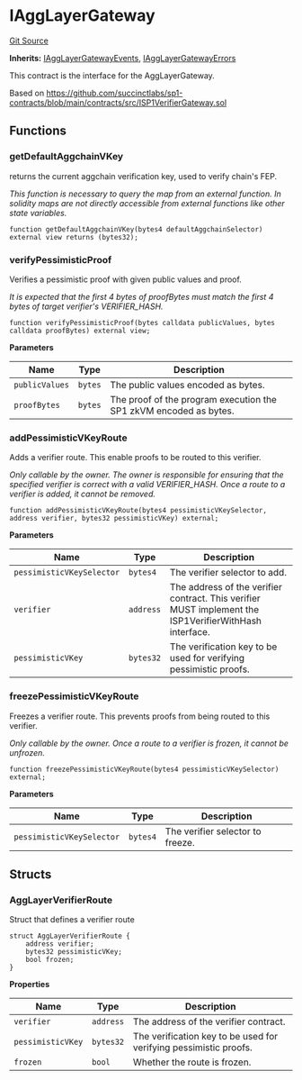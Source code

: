 # IAggLayerGateway
[Git Source](https://github.com/agglayer/agglayer-contracts/blob/a8bf2955890e7123a84542ced57636d763299651/contracts/v2/interfaces/IAggLayerGateway.sol)

**Inherits:**
[IAggLayerGatewayEvents](/contracts/v2/interfaces/IAggLayerGateway.sol/interface.IAggLayerGatewayEvents.md), [IAggLayerGatewayErrors](/contracts/v2/interfaces/IAggLayerGateway.sol/interface.IAggLayerGatewayErrors.md)

This contract is the interface for the AggLayerGateway.

Based on https://github.com/succinctlabs/sp1-contracts/blob/main/contracts/src/ISP1VerifierGateway.sol


## Functions
### getDefaultAggchainVKey

returns the current aggchain verification key, used to verify chain's FEP.

*This function is necessary to query the map from an external function. In solidity maps are not
directly accessible from external functions like other state variables.*


```solidity
function getDefaultAggchainVKey(bytes4 defaultAggchainSelector) external view returns (bytes32);
```

### verifyPessimisticProof

Verifies a pessimistic proof with given public values and proof.

*It is expected that the first 4 bytes of proofBytes must match the first 4 bytes of
target verifier's VERIFIER_HASH.*


```solidity
function verifyPessimisticProof(bytes calldata publicValues, bytes calldata proofBytes) external view;
```
**Parameters**

|Name|Type|Description|
|----|----|-----------|
|`publicValues`|`bytes`|The public values encoded as bytes.|
|`proofBytes`|`bytes`|The proof of the program execution the SP1 zkVM encoded as bytes.|


### addPessimisticVKeyRoute

Adds a verifier route. This enable proofs to be routed to this verifier.

*Only callable by the owner. The owner is responsible for ensuring that the specified
verifier is correct with a valid VERIFIER_HASH. Once a route to a verifier is added, it
cannot be removed.*


```solidity
function addPessimisticVKeyRoute(bytes4 pessimisticVKeySelector, address verifier, bytes32 pessimisticVKey) external;
```
**Parameters**

|Name|Type|Description|
|----|----|-----------|
|`pessimisticVKeySelector`|`bytes4`|The verifier selector to add.|
|`verifier`|`address`|The address of the verifier contract. This verifier MUST implement the ISP1VerifierWithHash interface.|
|`pessimisticVKey`|`bytes32`|The verification key to be used for verifying pessimistic proofs.|


### freezePessimisticVKeyRoute

Freezes a verifier route. This prevents proofs from being routed to this verifier.

*Only callable by the owner. Once a route to a verifier is frozen, it cannot be
unfrozen.*


```solidity
function freezePessimisticVKeyRoute(bytes4 pessimisticVKeySelector) external;
```
**Parameters**

|Name|Type|Description|
|----|----|-----------|
|`pessimisticVKeySelector`|`bytes4`|The verifier selector to freeze.|


## Structs
### AggLayerVerifierRoute
Struct that defines a verifier route


```solidity
struct AggLayerVerifierRoute {
    address verifier;
    bytes32 pessimisticVKey;
    bool frozen;
}
```

**Properties**

|Name|Type|Description|
|----|----|-----------|
|`verifier`|`address`|The address of the verifier contract.|
|`pessimisticVKey`|`bytes32`|The verification key to be used for verifying pessimistic proofs.|
|`frozen`|`bool`|Whether the route is frozen.|

